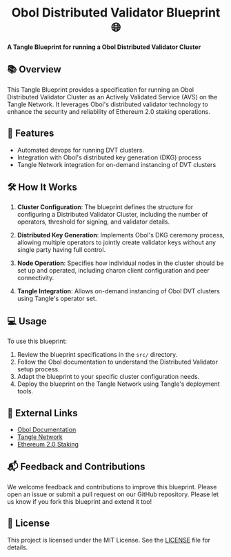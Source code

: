 # <h1 align="center">Obol Distributed Validator Blueprint 🌐</h1>

**A Tangle Blueprint for running a Obol Distributed Validator Cluster**

## 📚 Overview

This Tangle Blueprint provides a specification for running an Obol Distributed Validator Cluster as an Actively Validated Service (AVS) on the Tangle Network. It leverages Obol's distributed validator technology to enhance the security and reliability of Ethereum 2.0 staking operations.

## 🚀 Features

- Automated devops for running DVT clusters.
- Integration with Obol's distributed key generation (DKG) process
- Tangle Network integration for on-demand instancing of DVT clusters

## 🛠️ How It Works

1. **Cluster Configuration**: The blueprint defines the structure for configuring a Distributed Validator Cluster, including the number of operators, threshold for signing, and validator details.

2. **Distributed Key Generation**: Implements Obol's DKG ceremony process, allowing multiple operators to jointly create validator keys without any single party having full control.

3. **Node Operation**: Specifies how individual nodes in the cluster should be set up and operated, including charon client configuration and peer connectivity.

4. **Tangle Integration**: Allows on-demand instancing of Obol DVT clusters using Tangle's operator set.

## 💻 Usage

To use this blueprint:

1. Review the blueprint specifications in the `src/` directory.
2. Follow the Obol documentation to understand the Distributed Validator setup process.
3. Adapt the blueprint to your specific cluster configuration needs.
4. Deploy the blueprint on the Tangle Network using Tangle's deployment tools.

## 🔗 External Links

- [Obol Documentation](https://docs.obol.org/)
- [Tangle Network](https://www.tangle.tools/)
- [Ethereum 2.0 Staking](https://ethereum.org/en/staking/)

## 📬 Feedback and Contributions

We welcome feedback and contributions to improve this blueprint. Please open an issue or submit a pull request on our GitHub repository. Please let us know if you fork this blueprint and extend it too!

## 📜 License

This project is licensed under the MIT License. See the [LICENSE](./LICENSE) file for details.